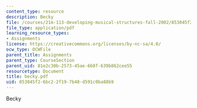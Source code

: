 ```yaml
---
content_type: resource
description: Becky
file: /courses/21m-113-developing-musical-structures-fall-2002/853045f26bc22f197b48d591c0ba88b9_becky.pdf
file_type: application/pdf
learning_resource_types:
- Assignments
license: https://creativecommons.org/licenses/by-nc-sa/4.0/
ocw_type: OCWFile
parent_title: Assignments
parent_type: CourseSection
parent_uid: 81e2c30b-2573-45ae-668f-639b862cee55
resourcetype: Document
title: becky.pdf
uid: 853045f2-6bc2-2f19-7b48-d591c0ba88b9
---
```

Becky